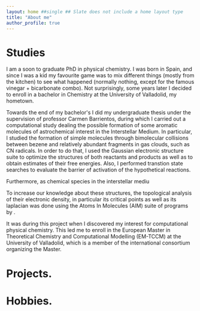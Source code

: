 ```yaml
---
layout: home ##single ## Slate does not include a home layout type
title: "About me"
author_profile: true
---
```


# Studies
I am a soon to graduate PhD in physical chemistry. I was born in Spain, and since I was a kid my favourite game was to mix different things (mostly from the kitchen) to see what happened (normally nothing, except for the famous vinegar + bicarbonate combo). Not surprisingly, some years later I decided to enroll in a bachelor in Chemistry at the University of Valladolid, my hometown.

Towards the end of my bachelor's I did my undergraduate thesis under the supervision of professor Carmen Barrientos, during which I carried out a computational study dealing the possible formation of some aromatic molecules of astrochemical interest in the Interstellar Medium. In particular, I studied the formation of simple molecules through bimolecular collisions between bezene and relatively abundant fragments in gas clouds, such as CN radicals. In order to do that, I used the Gaussian electronic structure suite to optimize the structures of both reactants and products as well as to obtain estimates of their free energies. Also, I performed transtion state searches to evaluate the barrier of activation of the hypothetical reactions.

Furthermore, as chemical species in the interstellar mediu

To increase our knowledge about these structures, the topological analysis of their electronic density, in particular its critical points as well as its laplacian was done using the Atoms In Molecules (AIM) suite of programs by .


It was during this project when I discovered my interest for computational physical chemistry. This led me to enroll in the European Master in Theoretical Chemistry and Computational Modelling (EM-TCCM) at the University of Valladolid, which is a member of the international consortium organizing the Master.

# Projects.

# Hobbies.
